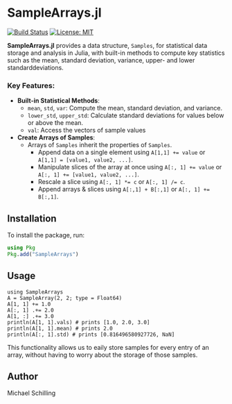 # SampleArrays.jl

[![Build Status](https://github.com/Ntropic/SampleArrays.jl/actions/workflows/CI.yml/badge.svg?branch=main)](https://github.com/Ntropic/SampleArrays.jl/actions/workflows/CI.yml?query=branch%3Amain)
[![License: MIT](https://img.shields.io/badge/License-MIT-yellow.svg)](https://opensource.org/licenses/MIT)

**SampleArrays.jl** provides a data structure, `Samples`, for statistical data storage and analysis in Julia, with built-in methods to compute key statistics such as the mean, standard deviation, variance, upper- and lower standarddeviations.

### Key Features:
- **Built-in Statistical Methods**:
  - `mean`, `std`, `var`: Compute the mean, standard deviation, and variance.
  - `lower_std`, `upper_std`: Calculate standard deviations for values below or above the mean.
  - `val`: Access the vectors of sample values 
- **Create Arrays of Samples**:
  - Arrays of `Samples` inherit the properties of `Samples`.
    - Append data on a single element using `A[1,1] += value` or `A[1,1] = [value1, value2, ...]`.
    - Manipulate slices of the array at once using `A[:, 1] += value` or `A[:, 1] += [value1, value2, ...]`.
    - Rescale a slice using `A[:, 1] *= c` or `A[:, 1] /= c`.
    - Append arrays & slices using `A[:,1] + B[:,1]` or `A[:, 1] += B[:,1]`.
## Installation

To install the package, run:
```julia
using Pkg
Pkg.add("SampleArrays")
``` 

## Usage
``` 
using SampleArrays 
A = SampleArray(2, 2; type = Float64)
A[1, 1] += 1.0
A[:, 1] .+= 2.0
A[1, :] .+= 3.0
println(A[1, 1].vals) # prints [1.0, 2.0, 3.0]
println(A[1, 1].mean) # prints 2.0
println(A[:, 1].std) # prints [0.816496580927726, NaN]
```
This functionality allows us to eaily store samples for every entry of an array, without having to worry about the storage of those samples. 

## Author 
Michael Schilling
